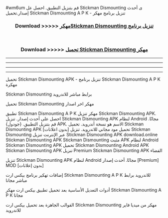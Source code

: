 #wm6um قم بتنزيل التطبيق. احصل عل Stickman Dismounting  ى أحدث إصدار.تحميل Stickman Dismounting  A P K - تنزيل برنامج مهكر



<div align="center">
<h3>Download >>>>> <a href="https://ar-sites.web.app/?ar= Stickman Dismounting ">مهكرStickman Dismounting  تنزيل برنامج</a></h3><br>

<h3>Download >>>>> <a href="https://ar-sites.web.app/?ar= Stickman Dismounting ">تحميل Stickman Dismounting  مهكر</a></h3>
</div>


----------------------------------------------------------

----------------------------------------------------------

----------------------------------------------------------

----------------------------------------------------------


تحميل Stickman Dismounting  APK - تنزيل برنامج Stickman Dismounting  A P K مهكرة

Stickman Dismounting  برابط مباشر للاندرويد

تحميل Stickman Dismounting  مهكر اخر اصدار

تطبيق Stickman Dismounting  A P K مهكر
تنزيل Stickman Dismounting  APK. احصل على أحدث إصدار.
تنزيل Stickman Dismounting  APK لنظام Android مجانًا.
قم بتنزيل التطبيق. {جودول} APK. الاسم هو نسخة أندرويد.
تحميل Stickman Dismounting  APK [بدون اعلانات]
تحميل مود مجاني للاندرويد.
تنزيل Stickman Dismounting  عبر الإنترنت
تنزيل Stickman Dismounting  APK
download.online Stickman Dismounting  APK
Stickman Dismounting  مثبت APK لنظام Android
Stickman Dismounting  APK
تحميل Stickman Dismounting  Android APK
Stickman Dismounting  APK تنزيل Premium
Stickman Dismounting  APK الفضاء

تنزيل Stickman Dismounting  APK لنظام Android مجانًا. أحدث إصدار [Premium] MOD [بدون إعلانات]

إضافات تهكير برنامج بيكس ارت Stickman Dismounting  A P K للاندرويد برابط مباشر مجانا

أدوات التعديل الأساسية بعد تحميل تطبيق بيكس ارت مهكر Stickman Dismounting  A P K مجانا

القوالب الجاهزة بعد تحميل بيكس ارت Stickman Dismounting  مهكر من ميديا فاير للاندرويد



